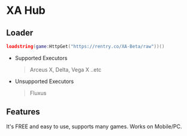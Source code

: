# XA Hub
## Loader
```lua
loadstring(game:HttpGet("https://rentry.co/XA-Beta/raw"))()
```
* Supported Executors
    > Arceus X,
    Delta,
    Vega X
..etc
* Unsupported Executors
    > Fluxus
## Features
It's FREE and easy to use, supports many games. Works on Mobile/PC.

